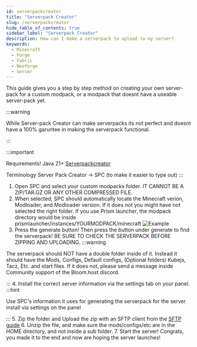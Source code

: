 ```yaml
---
id: serverpackcreator
title: "Serverpack Creator"
slug: /serverpackcreator
hide_table_of_contents: true
sidebar_label: "Serverpack Creator"
description: How can I make a serverpack to upload to my server?
keywords:
  - Minecraft
  - Forge
  - Fabric
  - Neoforge
  - Server
---
```

This guide gives you a step by step method on creating your own server-pack for a custom modpack, or a modpack that doesnt have a useable server-pack yet.

:::warning

While Server-pack Creator can make serverpacks its not perfect and doesnt have a 100% garuntee in making the serverpack functional.

:::

:::important

Requirements!
Java 21+
[Serverpackcreator](https://github.com/Griefed/ServerPackCreator/releases)

Terminology
Server Pack Creator -> SPC (to make it easier to type out)
:::

1. Open SPC and select your custom modpacks folder. IT CANNOT BE A ZIP/TAR.GZ OR ANY OTHER COMPRESSED FILE.
2. When selected, SPC should automatically locate the Minecraft verion, Modloader, and Modloader version. If it does not you might have not selected the right folder. If you use Prism launcher, the modpack directory would be inside prismlauncher/instances/YOURMODPACK/minecraft
   ![Example]([/running_a_server/SPC/spc.png)
3. Press the generate button! Then press the button under generate to find the serverpack! BE SURE TO CHECK THE SERVERPACK BEFORE ZIPPING AND UPLOADING.
:::warning

The serverpack should NOT have a double folder inside of it. Instead it should have the Mods, Configs, Default configs, (Optional folders) Kubejs, Tacz, Etc. and start files. If it does not, please send a message inside Community support of the Bloom.host discord.

:::
4. Install the correct server information via the settings tab on your panel. 
:::hint

Use SPC's information it uses for generating the serverpack for the server install via settings on the panel

:::
5. Zip the folder and Upload the zip with an SFTP client from the [SFTP guide](https://docs.bloom.host/sftp/)
6. Unzip the file, and make sure the mods/configs/etc are in the HOME directory, and not inside a sub folder. 
7. Start the server! Congrats, you made it to the end and now are hoping the server launches!

